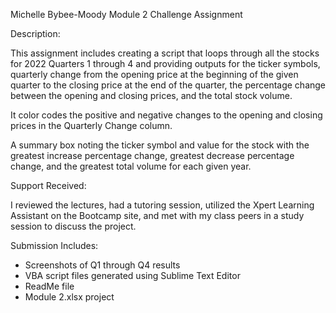 Michelle Bybee-Moody
Module 2 Challenge Assignment 

Description:

This assignment includes creating a script that loops through all the stocks for 2022 Quarters 1 through 4 and providing outputs for the ticker symbols, quarterly change from the 
opening price at the beginning of the given quarter to the closing price at the end of the quarter, the percentage change between the opening and closing prices, and the total stock volume.

It color codes the positive and negative changes to the opening and closing prices in the Quarterly Change column. 

A summary box noting the ticker symbol and value for the stock with the greatest increase percentage change, greatest decrease percentage change, and the greatest total volume for each given year.

Support Received:

I reviewed the lectures, had a tutoring session, utilized the Xpert Learning Assistant on the Bootcamp site, and met with my class peers in a study session to discuss the project. 

Submission Includes:

- Screenshots of Q1 through Q4 results
- VBA script files generated using Sublime Text Editor
- ReadMe file
- Module 2.xlsx project
